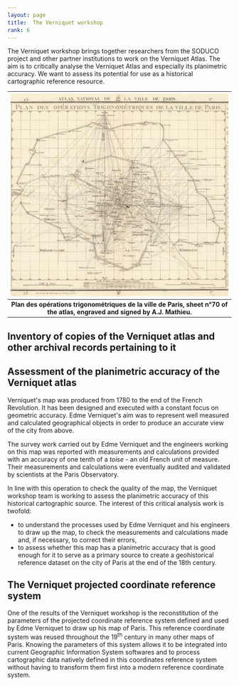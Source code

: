 ```yaml
---
layout: page
title:  The Verniquet workshop
rank: 6
---
```


The Verniquet workshop brings together researchers from the SODUCO project and other partner institutions to work on the Verniquet Atlas. The aim is to critically analyse the Verniquet Atlas and especially its planimetric accuracy. We want to assess its potential for use as a historical cartographic reference resource.

| ![Verniquet trigonometric works](./public/images/VerniquetOpTrigo.jpg) |
|:--:|
| <b>Plan des opérations trigonométriques de la ville de Paris, sheet n°70 of the atlas, engraved and signed by A.J. Mathieu.</b>|

## Inventory of copies of the Verniquet atlas and other archival records pertaining to it

## Assessment of the planimetric accuracy of the Verniquet atlas

Verniquet's map was produced from 1780 to the end of the French Revolution. It has been designed and executed with a constant focus on geometric accuracy. Edme Verniquet's aim was to represent well measured and calculated geographical objects in order to produce an accurate view of the city from above. 

The survey work carried out by Edme Verniquet and the engineers working on this map was reported with measurements and calculations provided with an accuracy of one tenth of a *toise* - an old French unit of measure. Their measurements and calculations were eventually audited and validated by scientists at the Paris Observatory.

In line with this operation to check the quality of the map, the Verniquet workshop team is working to assess the planimetric accuracy of this historical cartographic source. The interest of this critical analysis work is twofold:
- to understand the processes used by Edme Verniquet and his engineers to draw up the map, to check the measurements and calculations made and, if necessary, to correct their errors,
- to assess whether this map has a planimetric accuracy that is good enough for it to serve as a primary source to create a geohistorical reference dataset on the city of Paris at the end of the 18th century.

## The Verniquet projected coordinate reference system

One of the results of the Verniquet workshop is the reconstitution of the parameters of the projected coordinate reference system defined and used by Edme Verniquet to draw up his map of Paris. This reference coordinate system was reused throughout the 19<sup>th</sup> century in many other maps of Paris. Knowing the parameters of this system allows it to be integrated into current Geographic Information System softwares and to process cartographic data natively defined in this coordinates reference system without having to transform them first into a modern reference coordinate system. 

